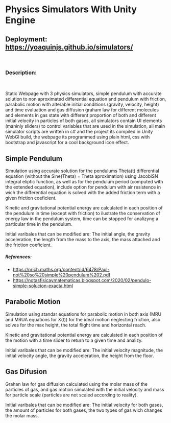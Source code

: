 # Physics Simulators With Unity Engine
## Deployment: https://yoaquinjs.github.io/simulators/
<br/>

### Description:
<br/>

Static Webpage with 3 physics simulators, simple pendulum with accurate solution to non aproximated differential equation and pendulum with friction, parabolic motion with alterable initial conditions (gravity, velocity, height) and time evaluation and gas diffusion graham law for different molecules and elements in gas state with different proportion of both and different initial velocity in particles of both gases, all simulators contain UI elements (maninly sliders) to control variables that are used in the simulation, all main simulator scripts are written in c# and the project its compiled in Unity WebGl build, the webpage its programmed using plain html, css with bootstrap and javascript for a cool background icon effect.

## Simple Pendulum

Simulation using accurate solution for the pendulums Theta(t) differential equation (without the Sine(Theta) = Theta aproximation) using JacobiSN integral eliptic function, as well as for the pendulum period (computed with the extended equation), include option for pendulum with air resistence in wich the differential equation is solved with the added friction term with a given friction coeficient.

Kinetic and gravitational potential energy are calculated in each position of the pendulum in time (except with friction) to ilustrate the conservation of energy law in the pendulum system, time can be stopped for analizyng a particular time in the pendulum.

Initial varibales that can be modified are: The initial angle, the gravity acceleration, the length from the mass to the axis, the mass attached and the friction coeficient.

##### References:

* https://nrich.maths.org/content/id/6478/Paul-not%20so%20simple%20pendulum%202.pdf
* https://notasfisicaymatematicas.blogspot.com/2020/02/pendulo-simple-solucion-exacta.html

## Parabolic Motion

Simulation using standar equations for parabolic motion in both axis (MRU and MRUA equations for X(t)) for the ideal motion neglecting friction, also solves for the max height, the total flight time and horizontal reach.

Kinetic and gravitational potential energy are calculated in each position of the motion with a time slider to return to a given time and analizy.

Initial varibales that can be modified are: The initial velocity magnitude, the initial velocity angle, the gravity acceleration, the height from the floor.

## Gas Difusion

Grahan law for gas diffusion calculated using the molar mass of the particles of gas, and gas motion simulated with the initial velocity and mass for particle scale (particles are not scaled according to reality).

Initial varibales that can be modified are: The initial velocity for both gases, the amount of particles for both gases, the two types of gas wich changes the molar mass.
